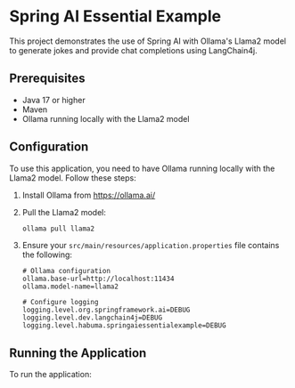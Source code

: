 # Spring AI Essential Example

This project demonstrates the use of Spring AI with Ollama's Llama2 model to generate jokes and provide chat completions using LangChain4j.

## Prerequisites

- Java 17 or higher
- Maven
- Ollama running locally with the Llama2 model

## Configuration

To use this application, you need to have Ollama running locally with the Llama2 model. Follow these steps:

1. Install Ollama from https://ollama.ai/

2. Pull the Llama2 model:
   ```bash
   ollama pull llama2
   ```

3. Ensure your `src/main/resources/application.properties` file contains the following:

   ```properties
   # Ollama configuration
   ollama.base-url=http://localhost:11434
   ollama.model-name=llama2

   # Configure logging
   logging.level.org.springframework.ai=DEBUG
   logging.level.dev.langchain4j=DEBUG
   logging.level.habuma.springaiessentialexample=DEBUG
   ```

## Running the Application

To run the application:
